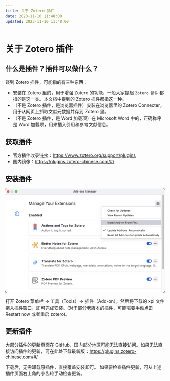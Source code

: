 ```yaml
---
title: 关于 Zotero 插件
date: 2023-11-10 11:48:00
updated: 2023-11-10 11:48:00
---
```


# 关于 Zotero 插件

## 什么是插件？插件可以做什么？

谈到 Zotero 插件，可能指的有三种东西：

- 安装在 Zotero 里的，用于增强 Zotero 的功能，一般大家提起 `Zotero 插件` 都指的是这一类。本文档中提到的 Zotero 插件都指这一种。
- （不是 Zotero 插件，是浏览器插件）安装在浏览器里的 Zotero Connecter，用于从网页上抓取文献元数据并存到 Zotero 里。
- （不是 Zotero 插件，是 Word 加载项）在 Microsoft Word 中的，正确称呼是 Word 加载项，用来插入引用和参考文献信息。

## 获取插件

- 官方插件收录链接：<https://www.zotero.org/support/plugins>
- 国内镜像：<https://plugins.zotero-chinese.com/#/>

## 安装插件

![Install Plugin](../../assets/image-zotero-plugin-install.png)

打开 Zotero 菜单栏 => 工具（Tools）=> 插件（Add-on），然后将下载的 xpi 文件拖入插件窗口，即可完成安装。(对于部分老版本的插件，可能需要手动点击 Restart now 或者重启 zotero)。

## 更新插件

大部分插件的更新页面在 GitHub，国内部分地区可能无法直接访问。如果无法直接访问插件的更新，可在此处下载最新版：<https://plugins.zotero-chinese.com/#/>

下载后，无需卸载原插件，直接覆盖安装即可。
如果要检查插件更新，可从上述插件页面右上角的小齿轮手动检查更新。
